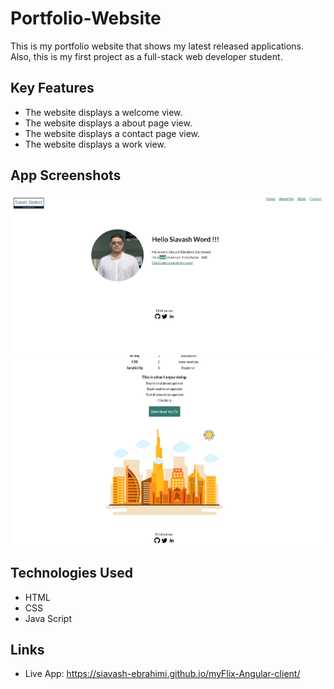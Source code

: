 # Portfolio-Website 

This is my portfolio website that shows my latest released applications. Also, this is my first project as a full-stack web developer student.

## Key Features

* The website displays a welcome view.
* The website displays a about page view.
* The website displays a contact page view.
* The website displays a work view.

## App Screenshots

![A screenshot of the welcome page](./img/por1.jpg)
![A screenshot of the about page](./img/por2.jpg)

## Technologies Used

* HTML
* CSS
* Java Script


## Links
* Live App: https://siavash-ebrahimi.github.io/myFlix-Angular-client/

